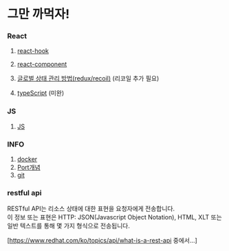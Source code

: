 # 그만 까먹자!

### React
1. <a href="https://github.com/namnamu/namnamu/edit/main/document/react-hook.md">react-hook</a>

2. <a href="https://github.com/namnamu/namnamu/edit/main/document/react-component.md">react-component</a>

3. <a href="https://github.com/namnamu/namnamu/edit/main/document/react-recoil.md">글로벌 상태 관리 방법(redux/recoil)</a> (리코일 추가 필요)

4. <a href="https://github.com/namnamu/namnamu/edit/main/document/type-script.md">typeScript</a> (미완)

### JS
1. <a href="https://github.com/namnamu/namnamu/edit/main/document/js.md">JS</a>

### INFO
1. <a href="https://github.com/namnamu/namnamu/edit/main/document/docker.md">docker</a>
2. <a href="https://github.com/namnamu/namnamu/edit/main/document/port.md">Port개념</a>   
3. <a href="https://github.com/namnamu/namnamu/edit/main/document/git.md">git</a>

### restful api
RESTful API는 리소스 상태에 대한 표현을 요청자에게 전송합니다.   
이 정보 또는 표현은 HTTP: JSON(Javascript Object Notation), HTML, XLT 또는 일반 텍스트를 통해 몇 가지 형식으로 전송됩니다.   
    
[https://www.redhat.com/ko/topics/api/what-is-a-rest-api 중에서...]
